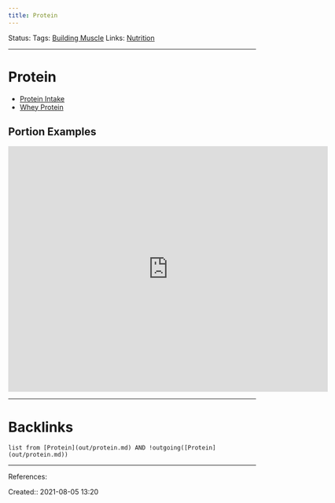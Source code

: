 ```yaml
---
title: Protein
---
```

Status: 
Tags: [Building Muscle](None)
Links: [Nutrition](out/nutrition.md)
___
# Protein
- [Protein Intake](out/protein-intake.md)
- [Whey Protein](out/whey-protein.md)
## Portion Examples
<iframe src="https://i.pinimg.com/originals/76/1d/da/761dda7eb59407adb706ddb64f3b7b79.jpg" width="650" height="500" style="border:0;" allowfullscreen="" loading="lazy"></iframe>

___
# Backlinks
```dataview
list from [Protein](out/protein.md) AND !outgoing([Protein](out/protein.md))
```
___
References:

Created:: 2021-08-05 13:20
